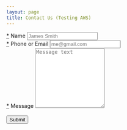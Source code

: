 ```yaml
---
layout: page
title: Contact Us (Testing AWS)
---
```


<!DOCTYPE html>
<html lang="en-US">
<head>
  <meta charset="UTF-8">
  <meta name="viewport" content="width=device-width, initial-scale=1">
  <title>This is the title</title>  
  <script src="https://ajax.googleapis.com/ajax/libs/jquery/3.1.0/jquery.min.js"></script>
  <script src=”https://code.jquery.com/jquery-3.2.1.slim.min.js” integrity=”sha384-KJ3o2DKtIkvYIK3UENzmM7KCkRr/rE9/Qpg6aAZGJwFDMVNA/GpGFF93hXpG5KkN” crossorigin=”anonymous”></script>
  <script src=https://cdnjs.cloudflare.com/ajax/libs/popper.js/1.12.9/umd/popper.min.js integrity=”sha384-ApNbgh9B+Y1QKtv3Rn7W3mgPxhU9K/ScQsAP7hUibX39j7fakFPskvXusvfa0b4Q” crossorigin=”anonymous”></script>
  <script src=”https://maxcdn.bootstrapcdn.com/bootstrap/4.0.0/js/bootstrap.min.js” integrity=”sha384-JZR6Spejh4U02d8jOt6vLEHfe/JQGiRRSQQxSfFWpi1MquVdAyjUar5+76PVCmYl” crossorigin=”anonymous”></script>
  <script>
         <!--
          function initContactForm() {
  var contactForm = $('#customer-contact-form');
  contactForm.submit(function(event) {
    event.preventDefault();
    var submitBtn = $("#contact-form-submit-button");
    submitBtn.attr("disabled", true);
    $('#contact-form-failed-to-submit').addClass('form-hidden');

    var req = {
        name:           $('#contact_message_name').val(),
        phone_or_email: $('#contact_message_phone_or_email').val(),
        text:           $('#contact_message_text').val(),
    };

    submitBtn.addClass('form-hidden');
    $('#contact-form-loading-submit-button').removeClass('form-hidden');

    $.ajax({
        type: 'POST',
        url: contactForm.attr('action'),
        data: JSON.stringify(req),
        contentType: "application/json",
        dataType: 'json',
        encode: true,
    }).done(function() {
      $('#contact-form-loading-submit-button').addClass('form-hidden');
      $('#contact-form-was-submitted').removeClass('form-hidden');
      contactForm.find('.form-group').addClass('form-hidden');
    }).fail(function(err) {
      $('#contact-form-loading-submit-button').addClass('form-hidden');
      $('#contact-form-failed-to-submit').removeClass('form-hidden');
      submitBtn.attr('disabled', false).removeClass('form-hidden');
    });
  });
  }

  $(document).ready(initContactForm);
         //-->
  </script>
  <style>
      .form-hidden {
      display: none;
      }
  </style>
</head>
<body>
  <div class="row">
    <div class="col-xs-8 col-xs-offset-2">
      <form class="form-horizontal" id="customer-contact-form" action="https://i1of1qng12.execute-api.us-east-1.amazonaws.com/dev/static-site-mailer" accept-charset="UTF-8" method="post" name="customer-contact-form">
        <div class="form-group contact_message_name">
          <label class="control-label" for="contact_message_name"><abbr title="Required">*</abbr> Name</label> <input class="form-control" placeholder="James Smith" type="text" name="name" id="contact_message_name" required="">
        </div>
        <div class="form-group contact_message_phone_or_email">
          <label class="control-label" for="contact_message_phone_or_email"><abbr title="Required">*</abbr> Phone or Email</label> <input class="form-control" placeholder="me@gmail.com" type="text" name="phone_or_email" id="contact_message_phone_or_email" required="">
        </div>
        <div class="form-group contact_message_text">
          <label class="control-label" for="contact_message_text"><abbr title="Required">*</abbr> Message</label> 
          <textarea rows="10" class="form-control" placeholder="Message text" name="text" id="contact_message_text" required=""></textarea>
        </div><br>
        <div class="alert alert-danger form-hidden" id="contact-form-failed-to-submit" role="alert">
          <strong>Failed to submit the form</strong> Please, try again.
        </div>
        <div class="alert alert-success form-hidden" id="contact-form-was-submitted" role="alert">
          <strong>Thank you!</strong> We will contact you.
        </div>
        <div class="form-actions">
          <button id="contact-form-loading-submit-button" name="button" class="btn btn-default btn-primary btn-lg form-hidden">Submitting...</button> <button id="contact-form-submit-button" name="button" type="submit" class="btn-default btn btn-primary btn-lg">Submit</button>
        </div>
      </form>
    </div>
  </div>
</body>
</html>